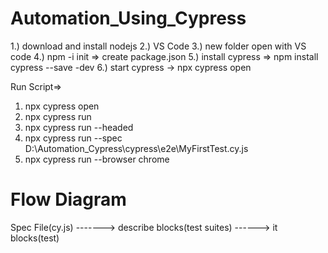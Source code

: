# Automation_Using_Cypress

1.) download and install nodejs
2.) VS Code
3.) new folder open with VS code
4.) npm -i init => create package.json
5.) install cypress => npm install cypress --save -dev
6.) start cypress -> npx cypress open

Run Script=>
1. npx cypress open
2. npx cypress run
3. npx cypress run --headed
4. npx cypress run --spec D:\Automation_Cypress\cypress\e2e\MyFirstTest.cy.js
5. npx cypress run --browser chrome

Flow Diagram
===============
Spec File(cy.js) -------> describe blocks(test suites) ------> it blocks(test) 

 
